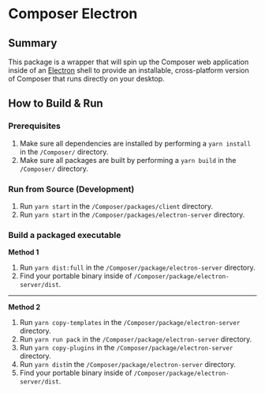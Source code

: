 # Composer Electron

## Summary

This package is a wrapper that will spin up the Composer web application inside of an [Electron](https://www.electronjs.org/) shell to provide an installable, cross-platform version of Composer that runs directly on your desktop.

## How to Build & Run

### Prerequisites

1. Make sure all dependencies are installed by performing a `yarn install` in the `/Composer/` directory.
2. Make sure all packages are built by performing a `yarn build` in the `/Composer/` directory.

### Run from Source (Development)

1. Run `yarn start` in the `/Composer/packages/client` directory.
2. Run `yarn start` in the `/Composer/packages/electron-server` directory.

### Build a packaged executable

**Method 1**

1. Run `yarn dist:full` in the `/Composer/package/electron-server` directory.
2. Find your portable binary inside of `/Composer/package/electron-server/dist`.

----

**Method 2**

1. Run `yarn copy-templates` in the `/Composer/package/electron-server` directory.
2. Run `yarn run pack` in the `/Composer/package/electron-server` directory. 
3. Run `yarn copy-plugins` in the `/Composer/package/electron-server` directory.
4. Run `yarn dist`in the `/Composer/package/electron-server` directory.
5. Find your portable binary inside of `/Composer/package/electron-server/dist`.
